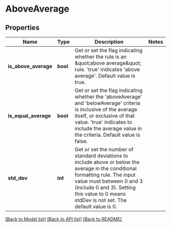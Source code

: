 # AboveAverage

## Properties
Name | Type | Description | Notes
------------ | ------------- | ------------- | -------------
**is_above_average** | **bool** | Get or set the flag indicating whether the rule is an \&quot;above average\&quot; rule.    &#39;true&#39; indicates &#39;above average&#39;.  Default value is true.              | 
**is_equal_average** | **bool** | Get or set the flag indicating whether the &#39;aboveAverage&#39; and &#39;belowAverage&#39;    criteria is inclusive of the average itself, or exclusive of that value.    &#39;true&#39; indicates to include the average value in the criteria.  Default value    is false.              | 
**std_dev** | **int** | Get or set the number of standard deviations to include above or below the   average in the conditional formatting rule. The input value must between   0 and 3 (include 0 and 3). Setting this value to 0 means stdDev is not set.    The default value is 0.              | 

[[Back to Model list]](../README.md#documentation-for-models) [[Back to API list]](../README.md#documentation-for-api-endpoints) [[Back to README]](../README.md)


